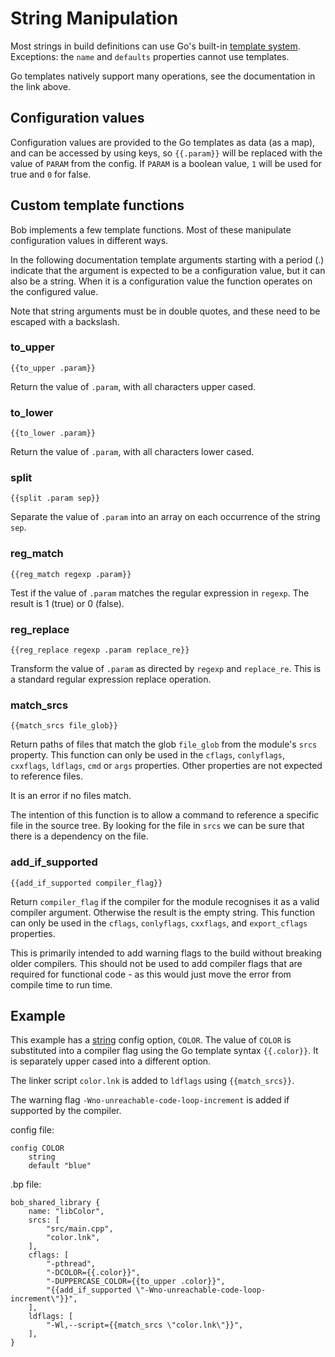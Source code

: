 # String Manipulation

Most strings in build definitions can use Go's built-in
[template system](https://golang.org/pkg/text/template/). Exceptions:
the `name` and `defaults` properties cannot use templates.

Go templates natively support many operations, see the documentation
in the link above.

## Configuration values

Configuration values are provided to the Go templates as data (as a
map), and can be accessed by using keys, so `{{.param}}` will be
replaced with the value of `PARAM` from the config. If `PARAM` is a
boolean value, `1` will be used for true and `0` for false.

## Custom template functions

Bob implements a few template functions. Most of these manipulate
configuration values in different ways.

In the following documentation template arguments starting with a
period (.) indicate that the argument is expected to be a
configuration value, but it can also be a string. When it is a
configuration value the function operates on the configured value.

Note that string arguments must be in double quotes, and these need to
be escaped with a backslash.

### to_upper

    {{to_upper .param}}

Return the value of `.param`, with all characters upper cased.

### to_lower

    {{to_lower .param}}

Return the value of `.param`, with all characters lower cased.

### split

    {{split .param sep}}

Separate the value of `.param` into an array on each occurrence of the
string `sep`.

### reg_match

    {{reg_match regexp .param}}

Test if the value of `.param` matches the regular expression in
`regexp`. The result is 1 (true) or 0 (false).

### reg_replace

    {{reg_replace regexp .param replace_re}}

Transform the value of `.param` as directed by `regexp` and
`replace_re`. This is a standard regular expression replace operation.

### match_srcs

    {{match_srcs file_glob}}

Return paths of files that match the glob `file_glob` from the
module's `srcs` property. This function can only be used in the
`cflags`, `conlyflags`, `cxxflags`, `ldflags`, `cmd` or `args`
properties. Other properties are not expected to reference files.

It is an error if no files match.

The intention of this function is to allow a command to reference a
specific file in the source tree. By looking for the file in `srcs` we
can be sure that there is a dependency on the file.

### add_if_supported

    {{add_if_supported compiler_flag}}

Return `compiler_flag` if the compiler for the module recognises it as
a valid compiler argument. Otherwise the result is the empty string.
This function can only be used in the `cflags`, `conlyflags`,
`cxxflags`, and `export_cflags` properties.

This is primarily intended to add warning flags to the build without
breaking older compilers. This should not be used to add compiler
flags that are required for functional code - as this would just move
the error from compile time to run time.

## Example

This example has a [string](config_system.md#strings) config option,
`COLOR`. The value of `COLOR` is substituted into a compiler flag
using the Go template syntax `{{.color}}`. It is separately upper
cased into a different option.

The linker script `color.lnk` is added to `ldflags` using `{{match_srcs}}`.

The warning flag `-Wno-unreachable-code-loop-increment` is added if
supported by the compiler.

config file:

```
config COLOR
	string
	default "blue"
```

.bp file:

```bp
bob_shared_library {
    name: "libColor",
    srcs: [
        "src/main.cpp",
        "color.lnk",
    ],
    cflags: [
        "-pthread",
        "-DCOLOR={{.color}}",
        "-DUPPERCASE_COLOR={{to_upper .color}}",
        "{{add_if_supported \"-Wno-unreachable-code-loop-increment\"}}",
    ],
    ldflags: [
        "-Wl,--script={{match_srcs \"color.lnk\"}}",
    ],
}
```
